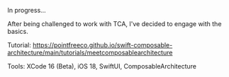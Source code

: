 In progress...

After being challenged to work with TCA, I've decided to engage with the basics.

Tutorial: https://pointfreeco.github.io/swift-composable-architecture/main/tutorials/meetcomposablearchitecture

Tools: XCode 16 (Beta), iOS 18, SwiftUI, ComposableArchitecture
